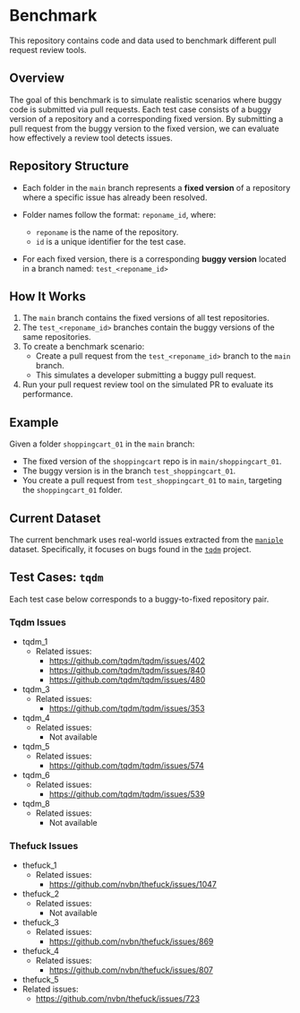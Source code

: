 # Benchmark

This repository contains code and data used to benchmark different pull request review tools.

## Overview

The goal of this benchmark is to simulate realistic scenarios where buggy code is submitted via pull requests. Each test case consists of a buggy version of a repository and a corresponding fixed version. By submitting a pull request from the buggy version to the fixed version, we can evaluate how effectively a review tool detects issues.

## Repository Structure

- Each folder in the `main` branch represents a **fixed version** of a repository where a specific issue has already been resolved.
- Folder names follow the format: `reponame_id`, where:
  - `reponame` is the name of the repository.
  - `id` is a unique identifier for the test case.

- For each fixed version, there is a corresponding **buggy version** located in a branch named: `test_<reponame_id>`

## How It Works

1. The `main` branch contains the fixed versions of all test repositories.
2. The `test_<reponame_id>` branches contain the buggy versions of the same repositories.
3. To create a benchmark scenario:
   - Create a pull request from the `test_<reponame_id>` branch to the `main` branch.
   - This simulates a developer submitting a buggy pull request.
4. Run your pull request review tool on the simulated PR to evaluate its performance.

## Example

Given a folder `shoppingcart_01` in the `main` branch:
- The fixed version of the `shoppingcart` repo is in `main/shoppingcart_01`.
- The buggy version is in the branch `test_shoppingcart_01`.
- You create a pull request from `test_shoppingcart_01` to `main`, targeting the `shoppingcart_01` folder.

## Current Dataset

The current benchmark uses real-world issues extracted from the [`maniple`](https://github.com/PyRepair/maniple) dataset. Specifically, it focuses on bugs found in the [`tqdm`](https://github.com/tqdm/tqdm) project.

## Test Cases: `tqdm`

Each test case below corresponds to a buggy-to-fixed repository pair.

### Tqdm Issues
- tqdm_1
  - Related issues:
     - https://github.com/tqdm/tqdm/issues/402
     - https://github.com/tqdm/tqdm/issues/840
     - https://github.com/tqdm/tqdm/issues/480
- tqdm_3
  - Related issues:
     - https://github.com/tqdm/tqdm/issues/353
- tqdm_4
  - Related issues:
     - Not available
- tqdm_5
  - Related issues:
     - https://github.com/tqdm/tqdm/issues/574
- tqdm_6
  - Related issues:
     - https://github.com/tqdm/tqdm/issues/539
- tqdm_8
  - Related issues:
     - Not available

### Thefuck Issues
- thefuck_1
  - Related issues:
     - https://github.com/nvbn/thefuck/issues/1047
- thefuck_2
  - Related issues:
     - Not available
- thefuck_3
  - Related issues:
     - https://github.com/nvbn/thefuck/issues/869
- thefuck_4
  - Related issues:
     - https://github.com/nvbn/thefuck/issues/807
 - thefuck_5
  - Related issues:
     - https://github.com/nvbn/thefuck/issues/723